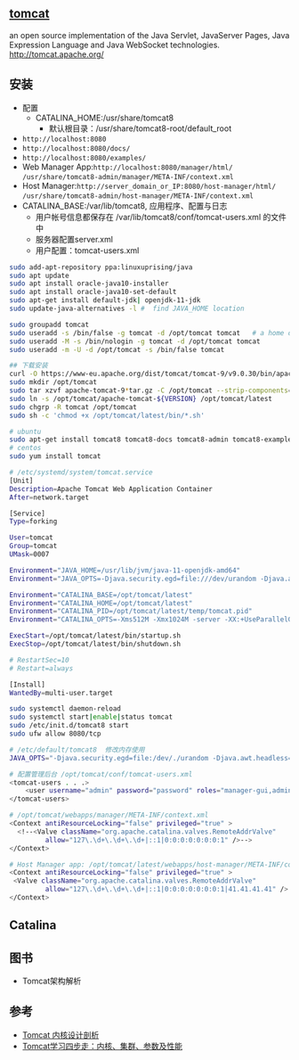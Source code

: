 ## [tomcat](https://github.com/apache/tomcat)

an open source implementation of the Java Servlet, JavaServer Pages, Java Expression Language and Java WebSocket technologies. <http://tomcat.apache.org/>

## 安装

* 配置
  - CATALINA_HOME:/usr/share/tomcat8
    + 默认根目录：/usr/share/tomcat8-root/default_root
* `http://localhost:8080`
* `http://localhost:8080/docs/`
* `http://localhost:8080/examples/`
* Web Manager App:`http://localhost:8080/manager/html/` `/usr/share/tomcat8-admin/manager/META-INF/context.xml`
* Host Manager:`http://server_domain_or_IP:8080/host-manager/html/` `/usr/share/tomcat8-admin/host-manager/META-INF/context.xml`
* CATALINA_BASE:/var/lib/tomcat8, 应用程序、配置与日志
  - 用户帐号信息都保存在 /var/lib/tomcat8/conf/tomcat-users.xml 的文件中
  * 服务器配置server.xml
  * 用户配置：tomcat-users.xml

```sh
sudo add-apt-repository ppa:linuxuprising/java
sudo apt update
sudo apt install oracle-java10-installer
sudo apt install oracle-java10-set-default
sudo apt-get install default-jdk| openjdk-11-jdk
sudo update-java-alternatives -l #  find JAVA_HOME location

sudo groupadd tomcat
sudo useradd -s /bin/false -g tomcat -d /opt/tomcat tomcat   # a home directory of /opt/tomcat (where we will install Tomcat)  with a shell of /bin/false (so nobody can log into the account)
sudo useradd -M -s /bin/nologin -g tomcat -d /opt/tomcat tomcat
sudo useradd -m -U -d /opt/tomcat -s /bin/false tomcat

## 下载安装
curl -O https://www-eu.apache.org/dist/tomcat/tomcat-9/v9.0.30/bin/apache-tomcat-9.0.30.tar.gz
sudo mkdir /opt/tomcat
sudo tar xzvf apache-tomcat-9*tar.gz -C /opt/tomcat --strip-components=1
sudo ln -s /opt/tomcat/apache-tomcat-${VERSION} /opt/tomcat/latest
sudo chgrp -R tomcat /opt/tomcat
sudo sh -c 'chmod +x /opt/tomcat/latest/bin/*.sh'

# ubuntu
sudo apt-get install tomcat8 tomcat8-docs tomcat8-admin tomcat8-examples
# centos
sudo yum install tomcat

# /etc/systemd/system/tomcat.service
[Unit]
Description=Apache Tomcat Web Application Container
After=network.target

[Service]
Type=forking

User=tomcat
Group=tomcat
UMask=0007

Environment="JAVA_HOME=/usr/lib/jvm/java-11-openjdk-amd64"
Environment="JAVA_OPTS=-Djava.security.egd=file:///dev/urandom -Djava.awt.headless=true"

Environment="CATALINA_BASE=/opt/tomcat/latest"
Environment="CATALINA_HOME=/opt/tomcat/latest"
Environment="CATALINA_PID=/opt/tomcat/latest/temp/tomcat.pid"
Environment="CATALINA_OPTS=-Xms512M -Xmx1024M -server -XX:+UseParallelGC"

ExecStart=/opt/tomcat/latest/bin/startup.sh
ExecStop=/opt/tomcat/latest/bin/shutdown.sh

# RestartSec=10
# Restart=always

[Install]
WantedBy=multi-user.target

sudo systemctl daemon-reload
sudo systemctl start|enable|status tomcat
sudo /etc/init.d/tomcat8 start
sudo ufw allow 8080/tcp

# /etc/default/tomcat8  修改内存使用
JAVA_OPTS="-Djava.security.egd=file:/dev/./urandom -Djava.awt.headless=true -Xmx512m -XX:MaxPermSize=256m -XX:+UseConcMarkSweepGC"

# 配置管理后台 /opt/tomcat/conf/tomcat-users.xml
<tomcat-users . . .>
    <user username="admin" password="password" roles="manager-gui,admin-gui"/>
</tomcat-users>

# /opt/tomcat/webapps/manager/META-INF/context.xml
<Context antiResourceLocking="false" privileged="true" >
  <!--<Valve className="org.apache.catalina.valves.RemoteAddrValve"
         allow="127\.\d+\.\d+\.\d+|::1|0:0:0:0:0:0:0:1" />-->
</Context>

# Host Manager app: /opt/tomcat/latest/webapps/host-manager/META-INF/context.xml  public IP is 41.41.41.41 and you want to allow access only from that IP
<Context antiResourceLocking="false" privileged="true" >
 <Valve className="org.apache.catalina.valves.RemoteAddrValve"
         allow="127\.\d+\.\d+\.\d+|::1|0:0:0:0:0:0:0:1|41.41.41.41" />
</Context>
```

## Catalina

## 图书

* Tomcat架构解析

## 参考

* [Tomcat 内核设计剖析](link)
* [Tomcat学习四步走：内核、集群、参数及性能](https://mp.weixin.qq.com/s?__biz=MzI4NTA1MDEwNg==&mid=2650765045&idx=1&sn=344349247fab0e45a0d319e6917a307e&chksm=f3f9c360c48e4a763a6e21c9ec07b1fa839e997661c851f6d72ec6560f3d872fb6065c15f2cb)

